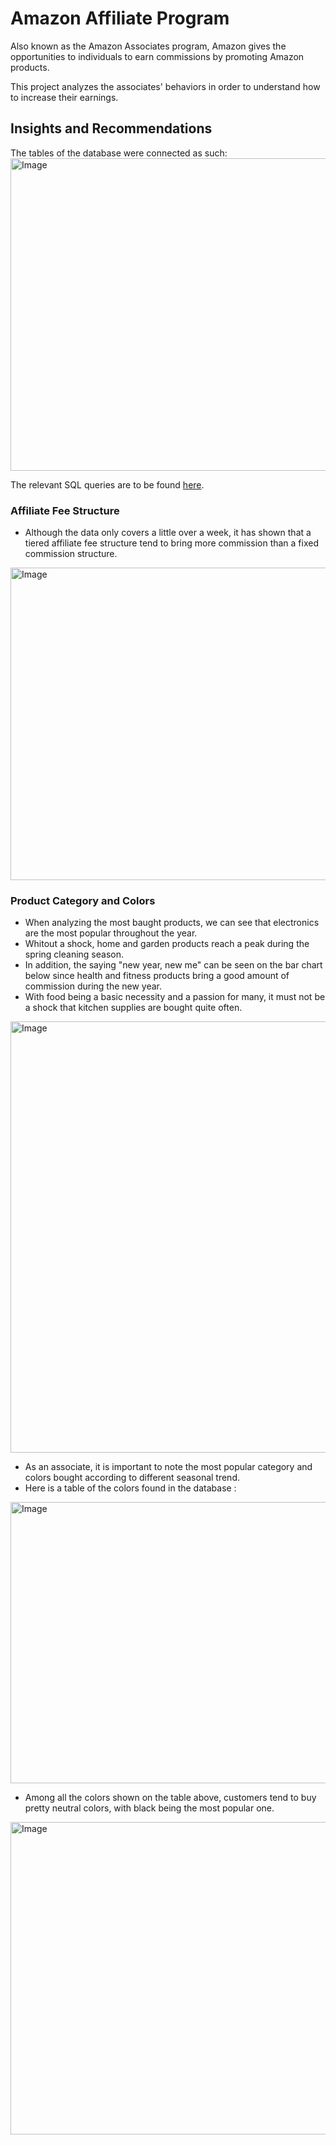 # Amazon Affiliate Program 

Also known as the Amazon Associates program, Amazon gives the opportunities to individuals to earn commissions by promoting Amazon products. 

This project analyzes the associates' behaviors in order to understand how to increase their earnings. 

## Insights and Recommendations

The tables of the database were connected as such:
<img width="650" height="500" alt="Image" src="https://github.com/user-attachments/assets/e4bc992d-a109-4fa2-9f27-afa028ab0bd1" />

The relevant SQL queries are to be found [here](https://github.com/habishua/Amazon_Affiliate_Earnings/tree/db866965a5f460a532a8ffec56b10bdd65916078/amazon_affiliate_code).

### Affiliate Fee Structure

- Although the data only covers a little over a week, it has shown that a tiered affiliate fee structure tend to bring more commission than a fixed commission structure.
<img width="650" height="500" alt="Image" src="https://github.com/user-attachments/assets/abd5da89-a1b3-4b73-bcd0-e8053b011fc4" />

### Product Category and Colors

- When analyzing the most baught products, we can see that electronics are the most popular throughout the year.
- Whitout a shock, home and garden products reach a peak during the spring cleaning season.
- In addition, the saying "new year, new me" can be seen on the bar chart below since health and fitness products bring a good amount of commission during the new year.
- With food being a basic necessity and a passion for many, it must not be a shock that kitchen supplies are bought quite often.
<img width="1491" height="690" alt="Image" src="https://github.com/user-attachments/assets/853c8f1e-30be-46c3-ab64-d13f7a58cd4d" />

- As an associate, it is important to note the most popular category and colors bought according to different seasonal trend.
- Here is a table of the colors found in the database :
<img width="700" height="450" alt="Image" src="https://github.com/user-attachments/assets/dc63c353-4830-4707-a538-429bb91f012c" />

- Among all the colors shown on the table above, customers tend to buy pretty neutral colors, with black being the most popular one.
<img width="750" height="500" alt="Image" src="https://github.com/user-attachments/assets/0f4d1ab4-6754-42e2-8238-1c507277ce54" />

